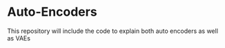 # Auto-Encoders
This repository will include the code to explain both auto encoders as well as VAEs

